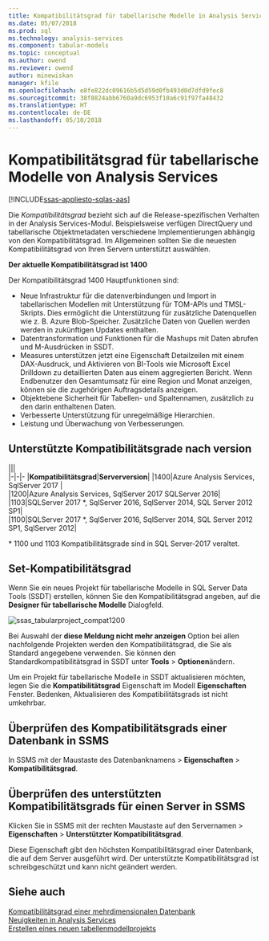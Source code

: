 ```yaml
---
title: Kompatibilitätsgrad für tabellarische Modelle in Analysis Services | Microsoft Docs
ms.date: 05/07/2018
ms.prod: sql
ms.technology: analysis-services
ms.component: tabular-models
ms.topic: conceptual
ms.author: owend
ms.reviewer: owend
author: minewiskan
manager: kfile
ms.openlocfilehash: e8fe822dc09616b5d5d59d0fb493d0d7dfd9fec8
ms.sourcegitcommit: 38f8824abb6760a9dc6953f10a6c91f97fa48432
ms.translationtype: HT
ms.contentlocale: de-DE
ms.lasthandoff: 05/10/2018
---
```

# <a name="compatibility-level-for-analysis-services-tabular-models"></a>Kompatibilitätsgrad für tabellarische Modelle von Analysis Services
[!INCLUDE[ssas-appliesto-sqlas-aas](../../includes/ssas-appliesto-sqlas-aas.md)]

  Die *Kompatibilitätsgrad* bezieht sich auf die Release-spezifischen Verhalten in der Analysis Services-Modul. Beispielsweise verfügen DirectQuery und tabellarische Objektmetadaten verschiedene Implementierungen abhängig von den Kompatibilitätsgrad. Im Allgemeinen sollten Sie die neuesten Kompatibilitätsgrad von Ihren Servern unterstützt auswählen.

  **Der aktuelle Kompatibilitätsgrad ist 1400** 
  
Der Kompatibilitätsgrad 1400 Hauptfunktionen sind:

*  Neue Infrastruktur für die datenverbindungen und Import in tabellarischen Modellen mit Unterstützung für TOM-APIs und TMSL-Skripts. Dies ermöglicht die Unterstützung für zusätzliche Datenquellen wie z. B. Azure Blob-Speicher. Zusätzliche Daten von Quellen werden werden in zukünftigen Updates enthalten.
*  Datentransformation und Funktionen für die Mashups mit Daten abrufen und M-Ausdrücken in SSDT.
*  Measures unterstützen jetzt eine Eigenschaft Detailzeilen mit einem DAX-Ausdruck, und Aktivieren von BI-Tools wie Microsoft Excel Drilldown zu detaillierten Daten aus einem aggregierten Bericht. Wenn Endbenutzer den Gesamtumsatz für eine Region und Monat anzeigen, können sie die zugehörigen Auftragsdetails anzeigen. 
*  Objektebene Sicherheit für Tabellen- und Spaltennamen, zusätzlich zu den darin enthaltenen Daten.
*  Verbesserte Unterstützung für unregelmäßige Hierarchien.
*  Leistung und Überwachung von Verbesserungen.

  
## <a name="supported-compatibility-levels-by-version"></a>Unterstützte Kompatibilitätsgrade nach version
  
|||  
|-|-|- 
|**Kompatibilitätsgrad**|**Serverversion**| 
|1400|Azure Analysis Services, SqlServer 2017 |  
|1200|Azure Analysis Services, SqlServer 2017 SQLServer 2016| 
|1103|SQLServer 2017 *, SqlServer 2016, SqlServer 2014, SQL Server 2012 SP1|  
|1100|SQLServer 2017 *, SqlServer 2016, SqlServer 2014, SQL Server 2012 SP1, SqlServer 2012| 

\* 1100 und 1103 Kompatibilitätsgrade sind in SQL Server-2017 veraltet.
  
## <a name="set-compatibility-level"></a>Set-Kompatibilitätsgrad 
 Wenn Sie ein neues Projekt für tabellarische Modelle in SQL Server Data Tools (SSDT) erstellen, können Sie den Kompatibilitätsgrad angeben, auf die **Designer für tabellarische Modelle** Dialogfeld. 
  
 ![ssas_tabularproject_compat1200](../../analysis-services/tabular-models/media/ssas-tabularproject-compat1200.png)  
  
 Bei Auswahl der **diese Meldung nicht mehr anzeigen** Option bei allen nachfolgende Projekten werden den Kompatibilitätsgrad, die Sie als Standard angegebene verwenden. Sie können den Standardkompatibilitätsgrad in SSDT unter **Tools** > **Optionen**ändern.  
  
 Um ein Projekt für tabellarische Modelle in SSDT aktualisieren möchten, legen Sie die **Kompatibilitätsgrad** Eigenschaft im Modell **Eigenschaften** Fenster. Bedenken, Aktualisieren des Kompatibilitätsgrads ist nicht umkehrbar.
  
## <a name="check-compatibility-level-for-a-database-in-ssms"></a>Überprüfen des Kompatibilitätsgrads einer Datenbank in SSMS  
 In SSMS mit der Maustaste des Datenbanknamens > **Eigenschaften** > **Kompatibilitätsgrad**.  
  
## <a name="check-supported-compatibility-level-for-a-server-in-ssms"></a>Überprüfen des unterstützten Kompatibilitätsgrads für einen Server in SSMS  
 Klicken Sie in SSMS mit der rechten Maustaste auf den Servernamen > **Eigenschaften** > **Unterstützter Kompatibilitätsgrad**.  
  
 Diese Eigenschaft gibt den höchsten Kompatibilitätsgrad einer Datenbank, die auf dem Server ausgeführt wird. Der unterstützte Kompatibilitätsgrad ist schreibgeschützt und kann nicht geändert werden.  
  
## <a name="see-also"></a>Siehe auch  
 [Kompatibilitätsgrad einer mehrdimensionalen Datenbank](../../analysis-services/multidimensional-models/compatibility-level-of-a-multidimensional-database-analysis-services.md)   
 [Neuigkeiten in Analysis Services](../../analysis-services/what-s-new-in-analysis-services.md)   
 [Erstellen eines neuen tabellenmodellprojekts](../../analysis-services/tabular-models/create-a-new-tabular-model-project-analysis-services.md)  
  
  
